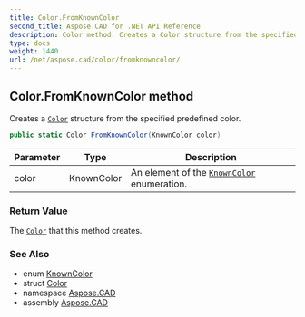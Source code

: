 ```yaml
---
title: Color.FromKnownColor
second_title: Aspose.CAD for .NET API Reference
description: Color method. Creates a Color structure from the specified predefined color
type: docs
weight: 1440
url: /net/aspose.cad/color/fromknowncolor/
---
```

## Color.FromKnownColor method

Creates a [`Color`](../) structure from the specified predefined color.

```csharp
public static Color FromKnownColor(KnownColor color)
```

| Parameter | Type | Description |
| --- | --- | --- |
| color | KnownColor | An element of the [`KnownColor`](../../knowncolor/) enumeration. |

### Return Value

The [`Color`](../) that this method creates.

### See Also

* enum [KnownColor](../../knowncolor/)
* struct [Color](../)
* namespace [Aspose.CAD](../../color/)
* assembly [Aspose.CAD](../../../)


